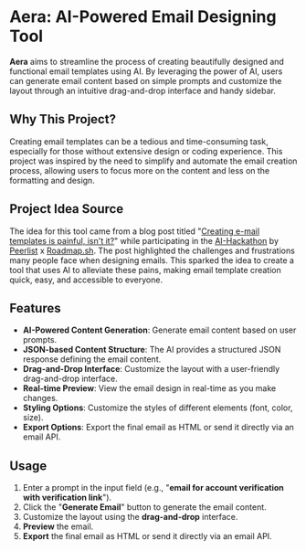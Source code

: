 # Aera: AI-Powered Email Designing Tool

__Aera__ aims to streamline the process of creating beautifully designed and functional email templates using AI. By leveraging the power of AI, users can generate email content based on simple prompts and customize the layout through an intuitive drag-and-drop interface and handy sidebar.

## Why This Project?
Creating email templates can be a tedious and time-consuming task, especially for those without extensive design or coding experience. This project was inspired by the need to simplify and automate the email creation process, allowing users to focus more on the content and less on the formatting and design.

## Project Idea Source
The idea for this tool came from a blog post titled "[Creating e-mail templates is painful, isn't it?](https://peerlist.io/blog/weekly-spotlight/week-20)" while participating in the [AI-Hackathon](https://peerlist.io/hackathons/peerlist-roadmap-hackathon) by [Peerlist](https://github.com/PeerlistHQ) x [Roadmap.sh](https://github.com/roadmapsh). The post highlighted the challenges and frustrations many people face when designing emails. This sparked the idea to create a tool that uses AI to alleviate these pains, making email template creation quick, easy, and accessible to everyone.

## Features
- **AI-Powered Content Generation**: Generate email content based on user prompts.
- **JSON-based Content Structure**: The AI provides a structured JSON response defining the email content.
- **Drag-and-Drop Interface**: Customize the layout with a user-friendly drag-and-drop interface.
- **Real-time Preview**: View the email design in real-time as you make changes.
- **Styling Options**: Customize the styles of different elements (font, color, size).
- **Export Options**: Export the final email as HTML or send it directly via an email API.

## Usage
1. Enter a prompt in the input field (e.g., "**email for account verification with verification link**").
2. Click the "**Generate Email**" button to generate the email content.
3. Customize the layout using the **drag-and-drop** interface.
4. **Preview** the email.
5. **Export** the final email as HTML or send it directly via an email API.

